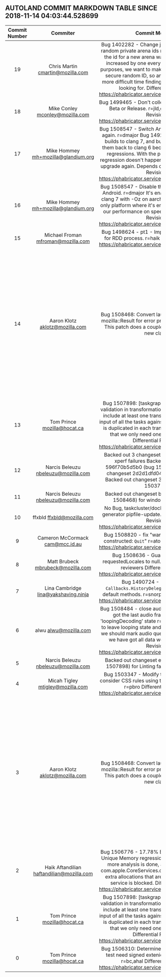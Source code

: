 ## AUTOLAND COMMIT MARKDOWN TABLE SINCE 2018-11-14 04:03:44.528699

| Commit Number | Commiter | Commit Message | Node | Date | 
|:---:|:----:|:----------------------------------:|:------:|:----:| 
|19|Chris Martin <cmartin@mozilla.com>|Bug 1402282 - Change jemalloc to use secure random private arena ids r=glandium  Previously the id for a new arena was just a counter that increased by one every time. For hardening purposes, we want to make private arenas use a secure random ID, so an attacker will have a more difficult time finding the memory they are looking for.  Differential Revision: https://phabricator.services.mozilla.com/D10158|f425ff2bab2dcfd4a2db80822709244b5a35d8ed|2018-11-21 03:52:26
|18|Mike Conley <mconley@mozilla.com>|Bug 1499465 - Don't collect KillHard crashes on Beta or Release. r=jld,gsvelto  Differential Revision: https://phabricator.services.mozilla.com/D10968|b4754021fc2dbeb9a96fc85cacc52ec1c63d1453|2018-11-20 23:34:36
|17|Mike Hommey <mh+mozilla@glandium.org>|Bug 1508547 - Switch Android builds to clang 7 again. r=dmajor  Bug 1492663 upgraded those builds to clang 7, and bug 1503330 brought them back to clang 6 because of speedometer regressions.  With the previous change, the regression doesn't happen any more, allowing to upgrade again.  Depends on D12394  Differential Revision: https://phabricator.services.mozilla.com/D12395|8540104bb0bd811f9fd45b160dbe38a67c9aa5cd|2018-11-21 00:10:49
|16|Mike Hommey <mh+mozilla@glandium.org>|Bug 1508547 - Disable the machine outliner on Android. r=dmajor  It's enabled by default as of clang 7 with -Oz on aarch64 (that is, afaict, the only platform where it's enabled), and regresses our performance on speedometer.  Differential Revision: https://phabricator.services.mozilla.com/D12394|6f3303d415f7920900d800869ce901eed060c889|2018-11-21 03:13:07
|15|Michael Froman <mfroman@mozilla.com>|Bug 1498624 - pt1 - Implement OSX sandbox for RDD process. r=haik  Differential Revision: https://phabricator.services.mozilla.com/D12376|da37c7e24c90cd585bdf68dff8acc45aa4ba7c3c|2018-11-21 02:11:20
|14|Aaron Klotz <aklotz@mozilla.com>|Bug 1508468: Convert launcher process to use mozilla::Result for error propagation; r=mhowell  This patch does a couple of things:    I added a new class, |WindowsError| to WinHeaderOnlyUtils. The idea here is   to encapsulate as much of the Windows error gamut as possible into one class.   Since Win32 errors and NTSTATUS codes may both be encoded as HRESULTs, I   used the latter type to store the error. It also contains functions for   converting between the various error code formats, as well as stringification   via FormatMessage.    I added |LauncherError| which also includes file and line number information,   which I believe will be important for launcher process failure diagnostics.   (Instantiation of LauncherErrors obviously must be done via macros to capture   __FILE__ and __LINE__).    I then converted all of the launcher process code (and its few depenencies) to   utilize this new functionality via the new |LauncherResult| type.    If we detect an error in one of the top-level launcher process functions, we   pass it to |HandleLauncherError| for processing. This function currently just   throws up a |MessageBox| like the previous code did, with the intention of   enhancing that further in the future.  Differential Revision: https://phabricator.services.mozilla.com/D12365|fa0d05453365c26f404803117864654c59ff6d30|2018-11-21 01:49:36
|13|Tom Prince <mozilla@hocat.ca>|Bug 1507898: [taskgraph] Factor out schema validation in transformations; r=dustin  Most jobs include at least one transform that verifies the input of all the tasks against a schema. This code is duplicated in each transform. Refactor it, so that we only need one copy of the logic.  Differential Revision: https://phabricator.services.mozilla.com/D12165|e27269b076334ddd520fcbab374b584942b886f2|2018-11-21 01:44:12
|12|Narcis Beleuzu <nbeleuzu@mozilla.com>|Backed out 3 changesets (bug 1503776) for xperf failures  Backed out changeset 596f70b5d5b0 (bug 1503776) Backed out changeset 2d2d1dfd04d4 (bug 1503776) Backed out changeset 3eb49d9e73bb (bug 1503776)|af4aa01c64c52f2aa5c9eecd48b4a7cfc2bd1abd|2018-11-21 01:38:34
|11|Narcis Beleuzu <nbeleuzu@mozilla.com>|Backed out changeset be8383028bc0 (bug 1508468) for windows build bustage|f5dfe72df46786a1683699c3d78208a28d739527|2018-11-21 01:30:52
|10|ffxbld <ffxbld@mozilla.com>|No Bug, taskcluster/docker/funsize-update-generator pipfile-update. r=sfraser  Differential Revision: https://phabricator.services.mozilla.com/D12252|5d6aa2af32d34012e3e79d0e0b8153927f2303ea|2018-11-21 01:29:32
|9|Cameron McCormack <cam@mcc.id.au>|Bug 1508820 - fix "warning: variant is never constructed: `Quit`" r=ato  Differential Revision: https://phabricator.services.mozilla.com/D12489|38b7a780c50f568065d830971e092742744f103b|2018-11-21 01:16:10
|8|Matt Brubeck <mbrubeck@mozilla.com>|Bug 1508636 - Guard against setting requestedLocales to null. r=snorp,geckoview-reviewers  Differential Revision: https://phabricator.services.mozilla.com/D12481|2e3fcb9d7d27befc37f3d77d86dcf78553a67c3f|2018-11-21 00:38:11
|7|Lina Cambridge <lina@yakshaving.ninja>|Bug 1490724 - Define a stub `Callbacks.HistoryDelegate` instead of using default methods. r=snorp  Differential Revision: https://phabricator.services.mozilla.com/D12377|f21e2839396e3057ad8bf44bf473447196c5f9f0|2018-11-21 00:43:58
|6|alwu <alwu@mozilla.com>|Bug 1508484 - close audio queue if we already got the last audio frame when leaving 'loopingDecoding' state r=jya  When we're going to leave looping state and have got EOS before, we should mark audio queue as ended because we have got all data we need.  Differential Revision: https://phabricator.services.mozilla.com/D12373|50810256f2804f772899cfa1376e48124ab98eb6|2018-11-21 00:42:24
|5|Narcis Beleuzu <nbeleuzu@mozilla.com>|Backed out changeset e947694d0ed7 (bug 1507898) for Linting failure. CLOSED TREE|3b818a926ee427b28b7898d24afec9cc864cda7f|2018-11-21 00:29:17
|4|Micah Tigley <mtigley@mozilla.com>|Bug 1503347 - Modify the Flex Item actor to consider CSS rules using the important keyword. r=pbro  Differential Revision: https://phabricator.services.mozilla.com/D11789|df86262bfccdd4c4f534ec45e0549cd29474c58c|2018-11-21 00:19:58
|3|Aaron Klotz <aklotz@mozilla.com>|Bug 1508468: Convert launcher process to use mozilla::Result for error propagation; r=mhowell  This patch does a couple of things:    I added a new class, |WindowsError| to WinHeaderOnlyUtils. The idea here is   to encapsulate as much of the Windows error gamut as possible into one class.   Since Win32 errors and NTSTATUS codes may both be encoded as HRESULTs, I   used the latter type to store the error. It also contains functions for   converting between the various error code formats, as well as stringification   via FormatMessage.    I added |LauncherError| which also includes file and line number information,   which I believe will be important for launcher process failure diagnostics.   (Instantiation of LauncherErrors obviously must be done via macros to capture   __FILE__ and __LINE__).    I then converted all of the launcher process code (and its few depenencies) to   utilize this new functionality via the new |LauncherResult| type.    If we detect an error in one of the top-level launcher process functions, we   pass it to |HandleLauncherError| for processing. This function currently just   throws up a |MessageBox| like the previous code did, with the intention of   enhancing that further in the future.  Differential Revision: https://phabricator.services.mozilla.com/D12365|be8383028bc02b2ab24a8102d0b1276f15af4764|2018-11-21 00:12:53
|2|Haik Aftandilian <haftandilian@mozilla.com>|Bug 1506776 - 17.78% Base Content Resident Unique Memory regression r=Alex_Gaynor  Until more analysis is done, add back access to com.apple.CoreServices.coreservicesd to avoid extra allocations that are triggered when the service is blocked.  Differential Revision: https://phabricator.services.mozilla.com/D12479|823acff9cd2fe0b5e15e456226dbadc81b3c4961|2018-11-21 00:06:06
|1|Tom Prince <mozilla@hocat.ca>|Bug 1507898: [taskgraph] Factor out schema validation in transformations; r=dustin  Most jobs include at least one transform that verifies the input of all the tasks against a schema. This code is duplicated in each transform. Refactor it, so that we only need one copy of the logic.  Differential Revision: https://phabricator.services.mozilla.com/D12165|e947694d0ed75030968484df36f08a222cdd79b5|2018-11-21 00:09:34
|0|Tom Prince <mozilla@hocat.ca>|Bug 1506310: Determine whether builds under test need signed extenions by release type; r=bc,ahal  Differential Revision: https://phabricator.services.mozilla.com/D12077|b1bec3572f1786325e87ad11a0a6390d606743f8|2018-11-20 23:57:46


